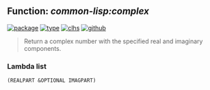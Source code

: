 ## Function: ***common-lisp:complex***
[![package](https://img.shields.io/badge/Package-COMMON--LISP-5f9ea0.svg?style=social&colorA=999999)](../) [![type](https://img.shields.io/badge/Type-Function-5f9ea0.svg?style=social&colorA=999999)](../#function) [![clhs](https://img.shields.io/badge/CLHS-COMPLEX-5f9ea0.svg?style=social&colorA=999999)](http://www.lispworks.com/documentation/HyperSpec/Body/a_comple.htm) [![github](https://img.shields.io/badge/GitHub-View_the_source-5f9ea0.svg?style=social&colorA=999999&logo=github)](https://github.com/sbcl/sbcl/blob/master/src/code/numbers.lisp/) 

> Return a complex number with the specified real and imaginary components.

### Lambda list
```
(REALPART &OPTIONAL IMAGPART)
```
